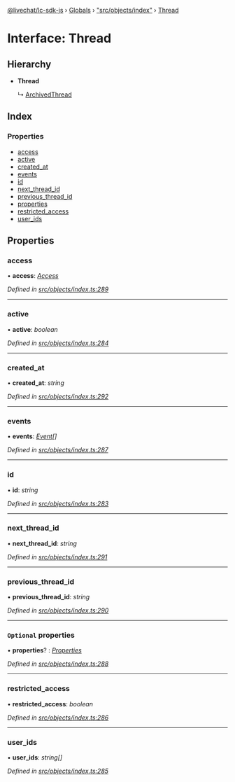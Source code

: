 [@livechat/lc-sdk-js](../README.md) › [Globals](../globals.md) › ["src/objects/index"](../modules/_src_objects_index_.md) › [Thread](_src_objects_index_.thread.md)

# Interface: Thread

## Hierarchy

* **Thread**

  ↳ [ArchivedThread](_src_objects_index_.archivedthread.md)

## Index

### Properties

* [access](_src_objects_index_.thread.md#access)
* [active](_src_objects_index_.thread.md#active)
* [created_at](_src_objects_index_.thread.md#created_at)
* [events](_src_objects_index_.thread.md#events)
* [id](_src_objects_index_.thread.md#id)
* [next_thread_id](_src_objects_index_.thread.md#next_thread_id)
* [previous_thread_id](_src_objects_index_.thread.md#previous_thread_id)
* [properties](_src_objects_index_.thread.md#optional-properties)
* [restricted_access](_src_objects_index_.thread.md#restricted_access)
* [user_ids](_src_objects_index_.thread.md#user_ids)

## Properties

###  access

• **access**: *[Access](_src_objects_index_.access.md)*

*Defined in [src/objects/index.ts:289](https://github.com/livechat/lc-sdk-js/blob/9364105/src/objects/index.ts#L289)*

___

###  active

• **active**: *boolean*

*Defined in [src/objects/index.ts:284](https://github.com/livechat/lc-sdk-js/blob/9364105/src/objects/index.ts#L284)*

___

###  created_at

• **created_at**: *string*

*Defined in [src/objects/index.ts:292](https://github.com/livechat/lc-sdk-js/blob/9364105/src/objects/index.ts#L292)*

___

###  events

• **events**: *[Event](../modules/_src_objects_index_.md#event)[]*

*Defined in [src/objects/index.ts:287](https://github.com/livechat/lc-sdk-js/blob/9364105/src/objects/index.ts#L287)*

___

###  id

• **id**: *string*

*Defined in [src/objects/index.ts:283](https://github.com/livechat/lc-sdk-js/blob/9364105/src/objects/index.ts#L283)*

___

###  next_thread_id

• **next_thread_id**: *string*

*Defined in [src/objects/index.ts:291](https://github.com/livechat/lc-sdk-js/blob/9364105/src/objects/index.ts#L291)*

___

###  previous_thread_id

• **previous_thread_id**: *string*

*Defined in [src/objects/index.ts:290](https://github.com/livechat/lc-sdk-js/blob/9364105/src/objects/index.ts#L290)*

___

### `Optional` properties

• **properties**? : *[Properties](_src_objects_index_.properties.md)*

*Defined in [src/objects/index.ts:288](https://github.com/livechat/lc-sdk-js/blob/9364105/src/objects/index.ts#L288)*

___

###  restricted_access

• **restricted_access**: *boolean*

*Defined in [src/objects/index.ts:286](https://github.com/livechat/lc-sdk-js/blob/9364105/src/objects/index.ts#L286)*

___

###  user_ids

• **user_ids**: *string[]*

*Defined in [src/objects/index.ts:285](https://github.com/livechat/lc-sdk-js/blob/9364105/src/objects/index.ts#L285)*
